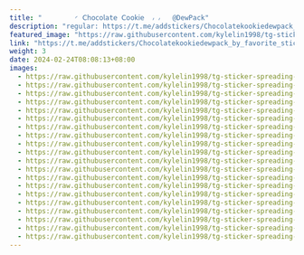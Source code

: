 ```yaml
---
title: "‌        ◜ 𝖢𝗁𝗈𝖼𝗈𝗅𝖺t𝖾 𝖢𝗈𝗈𝗄𝗂𝖾  ៸ ៸   @DewPack"
description: "regular: https://t.me/addstickers/Chocolatekookiedewpack_by_favorite_stickers_bot"
featured_image: "https://raw.githubusercontent.com/kylelin1998/tg-sticker-spreading-worldwide-images/main/img/c78f1898-dd99-405a-a158-938d2b3765ee.jpg"
link: "https://t.me/addstickers/Chocolatekookiedewpack_by_favorite_stickers_bot"
weight: 3
date: 2024-02-24T08:08:13+08:00
images:
  - https://raw.githubusercontent.com/kylelin1998/tg-sticker-spreading-worldwide-images/main/img/c78f1898-dd99-405a-a158-938d2b3765ee.jpg
  - https://raw.githubusercontent.com/kylelin1998/tg-sticker-spreading-worldwide-images/main/img/a38359f7-1eaa-437b-a4c5-7cfdedc50cf7.jpg
  - https://raw.githubusercontent.com/kylelin1998/tg-sticker-spreading-worldwide-images/main/img/a3ce27e7-b60c-4cba-ae44-8813aad79621.jpg
  - https://raw.githubusercontent.com/kylelin1998/tg-sticker-spreading-worldwide-images/main/img/2af8d5dd-3720-46e0-88c3-5f68841062dd.jpg
  - https://raw.githubusercontent.com/kylelin1998/tg-sticker-spreading-worldwide-images/main/img/e9187b03-e29c-4168-b3ef-4ead08877314.jpg
  - https://raw.githubusercontent.com/kylelin1998/tg-sticker-spreading-worldwide-images/main/img/db3ab4d8-cd72-44bf-aafb-1671164edfdd.jpg
  - https://raw.githubusercontent.com/kylelin1998/tg-sticker-spreading-worldwide-images/main/img/abeb7a5d-3c3f-4ef3-ad0e-67a455b811a2.jpg
  - https://raw.githubusercontent.com/kylelin1998/tg-sticker-spreading-worldwide-images/main/img/f28dd4a9-1989-4ac0-b0dc-bf288829c6a2.jpg
  - https://raw.githubusercontent.com/kylelin1998/tg-sticker-spreading-worldwide-images/main/img/43d44b84-1aa1-42a1-b53d-23dde3a950fb.jpg
  - https://raw.githubusercontent.com/kylelin1998/tg-sticker-spreading-worldwide-images/main/img/f2cd6146-c31b-4faa-91a5-9671f1c3c703.jpg
  - https://raw.githubusercontent.com/kylelin1998/tg-sticker-spreading-worldwide-images/main/img/46baad17-6e59-4744-8ac2-4bdc322a9e31.jpg
  - https://raw.githubusercontent.com/kylelin1998/tg-sticker-spreading-worldwide-images/main/img/2f41a87a-68dd-412d-88de-a7f25ebb4a92.jpg
  - https://raw.githubusercontent.com/kylelin1998/tg-sticker-spreading-worldwide-images/main/img/5e8ed114-d25a-45b4-9e72-c9331452b2c5.jpg
  - https://raw.githubusercontent.com/kylelin1998/tg-sticker-spreading-worldwide-images/main/img/8f3e5662-fc42-4bc9-9eaf-eb7e20841f03.jpg
  - https://raw.githubusercontent.com/kylelin1998/tg-sticker-spreading-worldwide-images/main/img/5983fcac-f2e2-49be-9039-891d30f354d5.jpg
  - https://raw.githubusercontent.com/kylelin1998/tg-sticker-spreading-worldwide-images/main/img/454c7f09-75dd-4ecf-bda4-15f7813f94d5.jpg
  - https://raw.githubusercontent.com/kylelin1998/tg-sticker-spreading-worldwide-images/main/img/a29d5ca5-717f-4c14-aed6-494dac01409b.jpg
  - https://raw.githubusercontent.com/kylelin1998/tg-sticker-spreading-worldwide-images/main/img/c28a815c-078d-4692-8071-0878030dbc78.jpg
  - https://raw.githubusercontent.com/kylelin1998/tg-sticker-spreading-worldwide-images/main/img/b6b5ca92-b024-43f2-8ecb-f549d39fbde9.jpg
  - https://raw.githubusercontent.com/kylelin1998/tg-sticker-spreading-worldwide-images/main/img/ad85ce42-7e98-49ad-ab71-10c8040f6d1c.jpg
---
```

